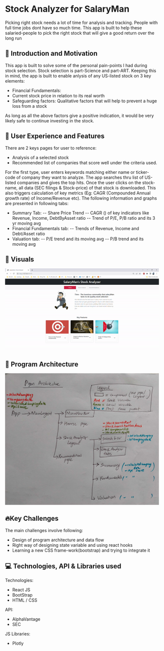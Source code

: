 # Stock Analyzer for SalaryMan

Picking right stock needs a lot of time for analysis and tracking. People with full time jobs dont have so much time. This app is built to help these salaried-people to pick the right stock that will give a good return over the long run

## 🎢 Introduction and Motivation

This app is built to solve some of the personal pain-points I had during stock selection. Stock selection is part-Science and part-ART. Keeping this in mind, the app is built to enable anlysis of any US-listed stock on 3 key elements:

- Financial Fundamentals:
- Current stock price in relation to its real worth
- Safeguarding factors: Qualitative factors that will help to prevent a huge loss from a stock

As long as all the above factors give a positive indication, it would be very likely safe to continue investing in the stock.

## 💁 User Experience and Features

There are 2 keys pages for user to reference:

- Analysis of a selected stock
- Recommended list of companies that score well under the criteria used.

For the first type, user enters keywords matching either name or ticker-code of company they want to analyze. The app searches thru list of US-listed companies and gives the top hits. Once the user clicks on the stock-name, all data (SEC filings & Stock-price) of that stock is downloaded. This also triggers calculation of key metrics (Eg: CAGR (Compounded Annual growth rate) of Income/Revenue etc). The following information and graphs are presented in following tabs:

- Summary Tab:
  -- Share Price Trend
  -- CAGR () of key indicators like Revenue, Income, DebtByAsset ratio
  -- Trend of P/E, P/B ratio and its 3 yr moving avg
- Financial Fundamentals tab:
  -- Trends of Revenue, Income and Debt/Asset ratio
- Valuation tab:
  -- P/E trend and its moving avg
  -- P/B trend and its moving avg

## 🎥 Visuals

![User Interface](/img/stockAnalyzer.gif)

## 🏢 Program Architecture

![Architecture](/img/ProgramArchitecture.jpg)

## 🔥Key Challenges

The main challenges involve following:

- Design of program architecture and data flow
- Right way of designing state variable and using react hooks
- Learning a new CSS frame-work(bootstrap) and trying to integrate it

## 💻 Technologies, API & Libraries used

Technologies:

- React JS
- BootStrap
- HTML / CSS

API:

- AlphaVantage
- SEC

JS Libraries:

- Plotly
